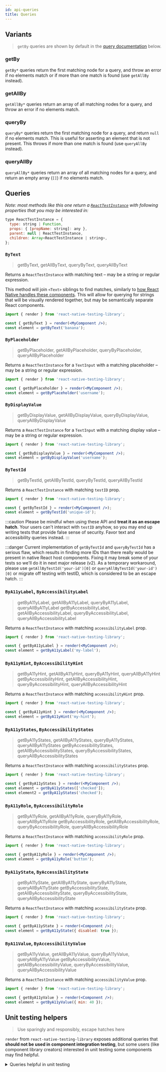 ```yaml
---
id: api-queries
title: Queries
---
```


## Variants

> `getBy` queries are shown by default in the [query documentation](#queries)
> below.

### getBy

`getBy*` queries return the first matching node for a query, and throw an error if no elements match or if more than one match is found (use `getAllBy` instead).

### getAllBy

`getAllBy*` queries return an array of all matching nodes for a query, and throw an error if no elements match.

### queryBy

`queryBy*` queries return the first matching node for a query, and return `null` if no elements match. This is useful for asserting an element that is not present. This throws if more than one match is found (use `queryAllBy` instead).

### queryAllBy

`queryAllBy*` queries return an array of all matching nodes for a query, and return an empty array (`[]`) if no elements match.

## Queries

_Note: most methods like this one return a [`ReactTestInstance`](https://reactjs.org/docs/test-renderer.html#testinstance) with following properties that you may be interested in:_

```jsx
type ReactTestInstance = {
  type: string | Function,
  props: { [propName: string]: any },
  parent: null | ReactTestInstance,
  children: Array<ReactTestInstance | string>,
};
```

### `ByText`

> getByText, getAllByText, queryByText, queryAllByText

Returns a `ReactTestInstance` with matching text – may be a string or regular expression.

This method will join `<Text>` siblings to find matches, similarly to [how React Native handles these components](https://facebook.github.io/react-native/docs/text#containers). This will allow for querying for strings that will be visually rendered together, but may be semantically separate React components.

```jsx
import { render } from 'react-native-testing-library';

const { getByText } = render(<MyComponent />);
const element = getByText('banana');
```

### `ByPlaceholder`

> getByPlaceholder, getAllByPlaceholder, queryByPlaceholder, queryAllByPlaceholder

Returns a `ReactTestInstance` for a `TextInput` with a matching placeholder – may be a string or regular expression.

```jsx
import { render } from 'react-native-testing-library';

const { getByPlaceholder } = render(<MyComponent />);
const element = getByPlaceholder('username');
```

### `ByDisplayValue`

> getByDisplayValue, getAllByDisplayValue, queryByDisplayValue, queryAllByDisplayValue

Returns a `ReactTestInstance` for a `TextInput` with a matching display value – may be a string or regular expression.

```jsx
import { render } from 'react-native-testing-library';

const { getByDisplayValue } = render(<MyComponent />);
const element = getByDisplayValue('username');
```

### `ByTestId`

> getByTestId, getAllByTestId, queryByTestId, queryAllByTestId

Returns a `ReactTestInstance` with matching `testID` prop.

```jsx
import { render } from 'react-native-testing-library';

const { getByTestId } = render(<MyComponent />);
const element = getByTestId('unique-id');
```

:::caution
Please be mindful when using these API and **treat it as an escape hatch**. Your users can't interact with `testID` anyhow, so you may end up writing tests that provide false sense of security. Favor text and accessibility queries instead. 
:::

:::danger
Current implementation of `getByTestId` and `queryByTestId` has a serious flaw, which results in finding more IDs than there really would be present in native React host components. Fixing it may break some of your tests so we'll do it in next major release (v2). As a temporary workaround, please use `getAllByTestId('your-id')[0]` or `queryAllByTestId('your-id')[0]` or migrate off testing with testID, which is considered to be an escape hatch.
:::

### `ByA11yLabel`, `ByAccessibilityLabel`

> getByA11yLabel, getAllByA11yLabel, queryByA11yLabel, queryAllByA11yLabel
> getByAccessibilityLabel, getAllByAccessibilityLabel, queryByAccessibilityLabel, queryAllByAccessibilityLabel

Returns a `ReactTestInstance` with matching `accessibilityLabel` prop.

```jsx
import { render } from 'react-native-testing-library';

const { getByA11yLabel } = render(<MyComponent />);
const element = getByA11yLabel('my-label');
```

### `ByA11yHint`, `ByAccessibilityHint`

> getByA11yHint, getAllByA11yHint, queryByA11yHint, queryAllByA11yHint
> getByAccessibilityHint, getAllByAccessibilityHint, queryByAccessibilityHint, queryAllByAccessibilityHint

Returns a `ReactTestInstance` with matching `accessibilityHint` prop.

```jsx
import { render } from 'react-native-testing-library';

const { getByA11yHint } = render(<MyComponent />);
const element = getByA11yHint('my-hint');
```

### `ByA11yStates`, `ByAccessibilityStates`

> getByA11yStates, getAllByA11yStates, queryByA11yStates, queryAllByA11yStates
> getByAccessibilityStates, getAllByAccessibilityStates, queryByAccessibilityStates, queryAllByAccessibilityStates

Returns a `ReactTestInstance` with matching `accessibilityStates` prop.

```jsx
import { render } from 'react-native-testing-library';

const { getByA11yStates } = render(<MyComponent />);
const element = getByA11yStates(['checked']);
const element2 = getByA11yStates('checked');
```

### `ByA11yRole`, `ByAccessibilityRole`

> getByA11yRole, getAllByA11yRole, queryByA11yRole, queryAllByA11yRole
> getByAccessibilityRole, getAllByAccessibilityRole, queryByAccessibilityRole, queryAllByAccessibilityRole

Returns a `ReactTestInstance` with matching `accessibilityRole` prop.

```jsx
import { render } from 'react-native-testing-library';

const { getByA11yRole } = render(<MyComponent />);
const element = getByA11yRole('button');
```

### `ByA11yState`, `ByAccessibilityState`

> getByA11yState, getAllByA11yState, queryByA11yState, queryAllByA11yState
> getByAccessibilityState, getAllByAccessibilityState, queryByAccessibilityState, queryAllByAccessibilityState

Returns a `ReactTestInstance` with matching `accessibilityState` prop.

```jsx
import { render } from 'react-native-testing-library';

const { getByA11yState } = render(<Component />);
const element = getByA11yState({ disabled: true });
```

### `ByA11Value`, `ByAccessibilityValue`

> getByA11yValue, getAllByA11yValue, queryByA11yValue, queryAllByA11yValue
> getByAccessibilityValue, getAllByAccessibilityValue, queryByAccessibilityValue, queryAllByAccessibilityValue

Returns a `ReactTestInstance` with matching `accessibilityValue` prop.

```jsx
import { render } from 'react-native-testing-library';

const { getByA11yValue } = render(<Component />);
const element = getByA11yValue({ min: 40 });
```

## Unit testing helpers

> Use sparingly and responsibly, escape hatches here

`render` from `react-native-testing-library` exposes additional queries that **should not be used in component integration testing**, but some users (like component library creators) interested in unit testing some components may find helpful.

<details>
  <summary>Queries helpful in unit testing</summary>

The interface is the same as for other queries, but we won't provide full names so that they're harder to find by search engines.

### `UNSAFE_ByType`, `ByType`

> Note: added in v1.4

> This method has been **deprecated** and has been prepended with `UNSAFE_` prefix. In react-native-testing-library 2.x only the prefixed version will work.

A method returning a `ReactTestInstance` with matching a React component type. Throws when no matches.

### `UNSAFE_ByProps`, `ByProps`

> This method has been **deprecated** and has been prepended with `UNSAFE_` prefix. In react-native-testing-library 2.x only the prefixed version will work.

A method returning a `ReactTestInstance` with matching props object

### `ByName`

> This method has been **deprecated** because using it results in fragile tests that may break between minor React Native versions. **DON'T USE IT**. It will be removed in next major release (v2.0). Use the other alternatives, such as [`getByText`](#bytext) instead. It's listed here only for back-compat purposes for early adopters of the library
> A method returning a `ReactTestInstance` with matching a React component type. Throws when no matches.

</details>
